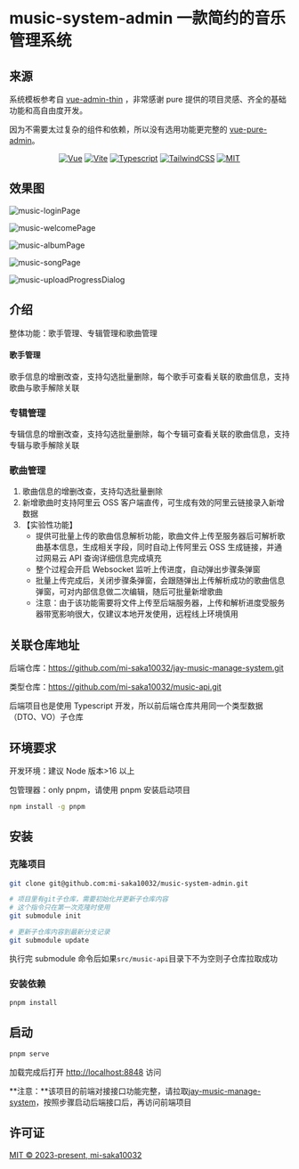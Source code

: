 <h1>music-system-admin 一款简约的音乐管理系统</h1>

## 来源

系统模板参考自 [vue-admin-thin](https://github.com/pure-admin/pure-admin-thin) ，非常感谢 pure 提供的项目灵感、齐全的基础功能和高自由度开发。

因为不需要太过复杂的组件和依赖，所以没有选用功能更完整的 [vue-pure-admin](https://github.com/pure-admin/vue-pure-admin)。

<div style="text-align: center">

[![Vue](https://img.shields.io/badge/vue-3.x-brightgreen)](https://cn.vuejs.org/)
[![Vite](https://img.shields.io/badge/vite-4.x-brightgreen)](https://vitejs.cn/)
[![Typescript](https://img.shields.io/badge/typescript-5.x-brightgreen)](https://www.tslang.cn/docs/home.html)
[![TailwindCSS](https://img.shields.io/badge/tailwindcss-3.x-brightgreen)](https://www.tailwindcss.cn/)
[![MIT](https://img.shields.io/badge/LISENCE-MIT-blue)](./LICENSE)

</div>

## 效果图

![music-loginPage](https://misaka10032.oss-cn-chengdu.aliyuncs.com/midway/music-loginPage.png)

![music-welcomePage](https://misaka10032.oss-cn-chengdu.aliyuncs.com/midway/music-welcomePage.png)

![music-albumPage](https://misaka10032.oss-cn-chengdu.aliyuncs.com/midway/music-albumPage.png)

![music-songPage](https://misaka10032.oss-cn-chengdu.aliyuncs.com/midway/music-songPage.png)

![music-uploadProgressDialog](https://misaka10032.oss-cn-chengdu.aliyuncs.com/midway/music-uploadProgressDialog.png)

## 介绍

整体功能：歌手管理、专辑管理和歌曲管理

#### 歌手管理

歌手信息的增删改查，支持勾选批量删除，每个歌手可查看关联的歌曲信息，支持歌曲与歌手解除关联

### 专辑管理

专辑信息的增删改查，支持勾选批量删除，每个专辑可查看关联的歌曲信息，支持专辑与歌手解除关联

### 歌曲管理

1. 歌曲信息的增删改查，支持勾选批量删除
2. 新增歌曲时支持阿里云 OSS 客户端直传，可生成有效的阿里云链接录入新增数据
3. 【实验性功能】
   - 提供可批量上传的歌曲信息解析功能，歌曲文件上传至服务器后可解析歌曲基本信息，生成相关字段，同时自动上传阿里云 OSS 生成链接，并通过网易云 API 查询详细信息完成填充
   - 整个过程会开启 Websocket 监听上传进度，自动弹出步骤条弹窗
   - 批量上传完成后，关闭步骤条弹窗，会跟随弹出上传解析成功的歌曲信息弹窗，可对内部信息做二次编辑，随后可批量新增歌曲
   - 注意：由于该功能需要将文件上传至后端服务器，上传和解析进度受服务器带宽影响很大，仅建议本地开发使用，远程线上环境慎用

## 关联仓库地址

后端仓库：<https://github.com/mi-saka10032/jay-music-manage-system.git>

类型仓库：<https://github.com/mi-saka10032/music-api.git>

后端项目也是使用 Typescript 开发，所以前后端仓库共用同一个类型数据（DTO、VO）子仓库

## 环境要求

开发环境：建议 Node 版本>16 以上

包管理器：only pnpm，请使用 pnpm 安装启动项目

```bash
npm install -g pnpm
```

## 安装

### 克隆项目

```bash
git clone git@github.com:mi-saka10032/music-system-admin.git

# 项目里有git子仓库，需要初始化并更新子仓库内容
# 这个指令只在第一次克隆时使用
git submodule init

# 更新子仓库内容到最新分支记录
git submodule update
```

执行完 submodule 命令后如果`src/music-api`目录下不为空则子仓库拉取成功

### 安装依赖

```bash
pnpm install
```

## 启动

```bash
pnpm serve
```

加载完成后打开 <http://localhost:8848> 访问

**注意：**该项目的前端对接接口功能完整，请拉取[jay-music-manage-system](https://github.com/mi-saka10032/jay-music-manage-system.git)，按照步骤启动后端接口后，再访问前端项目

## 许可证

[MIT © 2023-present, mi-saka10032](./LICENSE)
